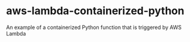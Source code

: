 # aws-lambda-containerized-python
An example of a containerized Python function that is triggered by AWS Lambda
